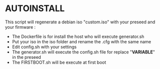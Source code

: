 # AUTOINSTALL
This script will regenerate a debian iso "custom.iso" with your preseed and your firmware :

- The Dockerfile is for install the host who will execute generator.sh
- Put your iso in the iso folder and rename the .cfg with the same name
- Edit config.sh with your settings
- The generator.sh will execute the config.sh file for replace "__VARIABLE__" in the preseed
- The FIRSTBOOT.sh will be execute at first boot



